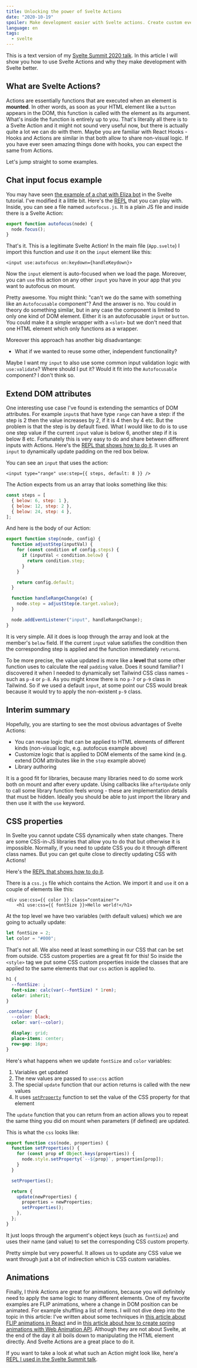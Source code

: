 ```yaml
---
title: Unlocking the power of Svelte Actions
date: "2020-10-19"
spoiler: Make development easier with Svelte actions. Create custom events, extend DOM attributes, share animation logic and more.
language: en
tags:
  - svelte
---
```


This is a text version of my [Svelte Summit 2020 talk](https://sveltesummit.com/). In this article I will show you how to use Svelte Actions and why they make development with Svelte better.

## What are Svelte Actions?

Actions are essentially functions that are executed when an element is **mounted**. In other words, as soon as your HTML element like a `button` appears in the DOM, this function is called with the element as its argument. What's inside the function is entirely up to you. That's literally all there is to a Svelte Action and it might not sound very useful now, but there is actually quite a lot we can do with them. Maybe you are familiar with React Hooks - Hooks and Actions are similar in that both allow to share non-visual logic. If you have ever seen amazing things done with hooks, you can expect the same from Actions.

Let's jump straight to some examples.

## Chat input focus example

You may have seen [the example of a chat with Eliza bot](https://svelte.dev/tutorial/update) in the Svelte tutorial. I've modified it a little bit. Here's the [REPL](https://svelte.dev/repl/8b7d235f5d8d4042943c576107db12a9?version=3.29.0) that you can play with. Inside, you can see a file named `autofocus.js`. It is a plain JS file and inside there is a Svelte Action:

```js
export function autofocus(node) {
  node.focus();
}
```

That's it. This is a legitimate Svelte Action! In the main file (`App.svelte`) I import this function and _use_ it on the `input` element like this:

```svelte
<input use:autofocus on:keydown={handleKeydown}>
```

Now the `input` element is auto-focused when we load the page. Moreover, you can `use` this action on any other `input` you have in your app that you want to autofocus on mount.

Pretty awesome. You might think: "can't we do the same with something like an `Autofocusable` component"? And the answer is no. You could in theory do something similar, but in any case the component is limited to only one kind of DOM element. Either it is an autofocusable `input` or `button`. You could make it a simple wrapper with a `<slot>` but we don't need that one HTML element which only functions as a wrapper.

Moreover this approach has another big disadvantange:

- What if we wanted to reuse some other, independent functionality?

Maybe I want my `input` to also use some common input validation logic with `use:validate`? Where should I put it? Would it fit into the `Autofocusable` component? I don't think so.

## Extend DOM attributes

One interesting use case I've found is extending the semantics of DOM attributes. For example `input`s that have type `range` can have a step: if the step is 2 then the value increases by 2, if it is 4 then by 4 etc. But the problem is that the step is by default fixed. What I would like to do is to use one step value if the current `input` value is below 6, another step if it is below 8 etc. Fortunately this is very easy to do and share between different inputs with Actions. Here's the [REPL that shows how to do it](https://svelte.dev/repl/42c9753e490d455793376947736abd7f?version=3.29.0). It uses an `input` to dynamically update padding on the red box below.

You can see an `input` that uses the action:

```svelte
<input type="range" use:step={{ steps, default: 8 }} />
```

The Action expects from us an array that looks something like this:

```js
const steps = [
  { below: 6, step: 1 },
  { below: 12, step: 2 },
  { below: 24, step: 4 },
];
```

And here is the body of our Action:

```js
export function step(node, config) {
  function adjustStep(inputVal) {
    for (const condition of config.steps) {
      if (inputVal < condition.below) {
        return condition.step;
      }
    }

    return config.default;
  }

  function handleRangeChange(e) {
    node.step = adjustStep(e.target.value);
  }

  node.addEventListener("input", handleRangeChange);
}
```

It is very simple. All it does is loop through the array and look at the member's `below` field. If the current `input` value satisfies the condition then the corresponding step is applied and the function immediately `return`s.

To be more precise, the value updated is more like a **level** that some other function uses to calculate the real `padding` value. Does it sound familiar? I discovered it when I needed to dynamically set Tailwind CSS class names - such as `p-4` or `p-8`. As you might know there is no `p-7` or `p-9` class in Tailwind. So if we used a default `input`, at some point our CSS would break because it would try to apply the non-existent `p-9` class.

## Interim summary

Hopefully, you are starting to see the most obvious advantages of Svelte Actions:

- You can reuse logic that can be applied to HTML elements of different kinds (non-visual logic, e.g. autofocus example above)
- Customize logic that is applied to DOM elements of the same kind (e.g. extend DOM attributes like in the `step` example above)
- Library authoring

It is a good fit for libraries, because many libraries need to do some work both on mount and after every update. Using callbacks like `afterUpdate` only to call some library function feels wrong - these are implementation details that must be hidden. Ideally you should be able to just import the library and then use it with the `use` keyword.

## CSS properties

In Svelte you cannot update CSS dynamically when state changes. There are some CSS-in-JS libraries that allow you to do that but otherwise it is impossible. Normally, if you need to update CSS you do it through different class names. But you can get quite close to directly updating CSS with Actions!

Here's the [REPL that shows how to do it](https://svelte.dev/repl/ddffbe09e1b94ab990ed3fc61294d96d?version=3.29.0).

There is a `css.js` file which contains the Action. We import it and `use` it on a couple of elements like this:

```svelte
<div use:css={{ color }} class="container">
	<h1 use:css={{ fontSize }}>Hello world!</h1>
```

At the top level we have two variables (with default values) which we are going to actually update:

```js
let fontSize = 2;
let color = "#000";
```

That's not all. We also need at least something in our CSS that can be set from outside. CSS custom properties are a great fit for this! So inside the `<style>` tag we put some CSS custom properties inside the classes that are applied to the same elements that our `css` action is applied to.

```css
h1 {
  --fontSize: ;
  font-size: calc(var(--fontSize) * 1rem);
  color: inherit;
}

.container {
  --color: black;
  color: var(--color);

  display: grid;
  place-items: center;
  row-gap: 16px;
}
```

Here's what happens when we update `fontSize` and `color` variables:

1. Variables get updated
2. The new values are passed to `use:css` action
3. The special `update` function that our action returns is called with the new values
4. It uses [`setProperty`](https://developer.mozilla.org/en-US/docs/Web/API/CSSStyleDeclaration/setProperty) function to set the value of the CSS property for that element

The `update` function that you can return from an action allows you to repeat the same thing you did on mount when parameters (if defined) are updated.

This is what the `css` looks like:

```js
export function css(node, properties) {
  function setProperties() {
    for (const prop of Object.keys(properties)) {
      node.style.setProperty(`--${prop}`, properties[prop]);
    }
  }

  setProperties();

  return {
    update(newProperties) {
      properties = newProperties;
      setProperties();
    },
  };
}
```

It just loops through the argument's object keys (such as `fontSize`) and uses their name (and value) to set the corresponding CSS custom property.

Pretty simple but very powerful. It allows us to update any CSS value we want through just a bit of indirection which is CSS custom variables.

## Animations

Finally, I think Actions are great for animations, because you will definitely need to apply the same logic to many different elements. One of my favorite examples are FLIP animations, where a change in DOM position can be animated. For example shuffling a list of items. I will not dive deep into the topic in this article: I've written about some techniques in [this article about FLIP animations in React](https://css-tricks.com/everything-you-need-to-know-about-flip-animations-in-react/) and in [this article about how to create spring animations with Web Animation API](https://www.kirillvasiltsov.com/writing/how-to-create-a-spring-animation-with-web-animation-api/). Although they are not about Svelte, at the end of the day it all boils down to manipulating the HTML element directly. And Svelte Actions are a great place to do it.

If you want to take a look at what such an Action might look like, here'a [REPL I used in the Svelte Summit talk](https://svelte.dev/repl/fc3332d390ff4bbda09ce6836733acd5?version=3.29.0).
